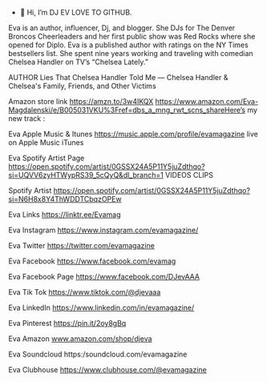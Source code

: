 - 👋 Hi, I’m DJ EV
 LOVE TO GITHUB.



Eva is an author, influencer, Dj, and blogger. She DJs for The Denver Broncos Cheerleaders and her first public show was Red Rocks where she opened for Diplo. Eva is a published author with ratings on the NY Times bestsellers list. She spent nine years working and traveling with comedian Chelsea Handler on TV’s “Chelsea Lately.”

AUTHOR
Lies That Chelsea Handler Told Me — Chelsea Handler & Chelsea's Family, Friends, and Other Victims

Amazon store link https://amzn.to/3w4IKQX
https://www.amazon.com/Eva-Magdalenski/e/B005031VKU%3Fref=dbs_a_mng_rwt_scns_shareHere’s my new track :

Eva Apple Music & Itunes
https://music.apple.com/profile/evamagazine
live on Apple Music 
iTunes 

Eva Spotify Artist Page
https://open.spotify.com/artist/0GSSX24A5P11Y5juZdthqo?si=UQVV6zyHTWypRS39_5cQyQ&dl_branch=1
VIDEOS CLIPS

Spotify Artist 
https://open.spotify.com/artist/0GSSX24A5P11Y5juZdthqo?si=N6H8x8Y4ThWDDTCbqzOPEw

Eva Links
https://linktr.ee/Evamag

Eva Instagram
https://www.instagram.com/evamagazine/ 

Eva Twitter
https://twitter.com/evamagazine

Eva Facebook
https://www.facebook.com/evamag

Eva Facebook Page
https://www.facebook.com/DJevAAA

Eva Tik Tok
https://www.tiktok.com/@djevaaa

Eva LinkedIn
https://www.linkedin.com/in/evamagazine/

Eva Pinterest 
https://pin.it/2oy8gBq

Eva Amazon
www.amazon.com/shop/djeva

Eva Soundcloud
https:/soundcloud.com/evamagazine

Eva Clubhouse 
https://www.clubhouse.com/@evamagazine
